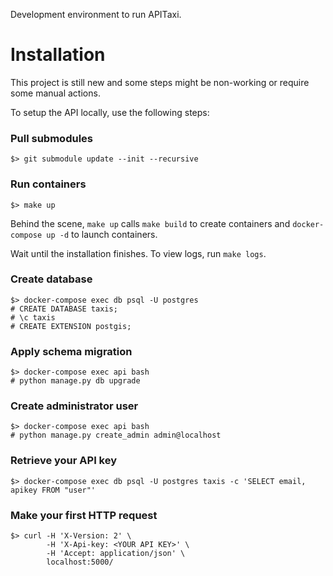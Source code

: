 
Development environment to run APITaxi.


Installation
============

This project is still new and some steps might be non-working or require some manual actions.

To setup the API locally, use the following steps:

### Pull submodules

```
$> git submodule update --init --recursive
```

### Run containers

```
$> make up
```

Behind the scene, `make up` calls `make build` to create containers and `docker-compose up -d` to launch containers.

Wait until the installation finishes. To view logs, run `make logs`.

### Create database

```
$> docker-compose exec db psql -U postgres
# CREATE DATABASE taxis;
# \c taxis
# CREATE EXTENSION postgis;
```

### Apply schema migration

```
$> docker-compose exec api bash
# python manage.py db upgrade
```

### Create administrator user

```
$> docker-compose exec api bash
# python manage.py create_admin admin@localhost
```

### Retrieve your API key

```
$> docker-compose exec db psql -U postgres taxis -c 'SELECT email, apikey FROM "user"'
```

### Make your first HTTP request

```
$> curl -H 'X-Version: 2' \
        -H 'X-Api-key: <YOUR API KEY>' \
        -H 'Accept: application/json' \
        localhost:5000/
```
